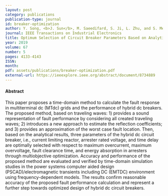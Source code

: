 ```yaml
---
layout: post
category: publications
publication-type: journal
id: breaker-optimization
author: Y. Song, <b>J. Sun</b>, M. Saeedifard, S. Ji, L. Zhu, and S. Meliopoulos
journal: IEEE Transactions on Industrial Electronics
title: Optimum Selection of Circuit Breaker Parameters Based on Analytical Calculation of Overcurrent and Overvoltage in Multiterminal HVDC Grids
year: 2019
volume: 67
number: 5
pages: 4133-4143
ISSN:
month:
pdf: assets/publications/breaker-optimization.pdf
external-url: https://ieeexplore.ieee.org/abstract/document/8734889
---
```


#### Abstract

This paper proposes a time-domain method to calculate the fault response in multiterminal dc (MTdc) grids and the performance of hybrid dc breakers. The proposed method, based on traveling waves: 1) provides a sound representation of fault performance by considering all created traveling waves; 2) introduces a new approach to estimate the reflection coefficients; and 3) provides an approximation of the worst case fault location. Then, based on the analytical results, three parameters of the hybrid dc circuit breaker, i.e., current limiting reactor, arrester rated voltage, and time delay are optimally selected with respect to maximum overcurrent, maximum overvoltage, fault clearance time, and energy absorption in arresters through multiobjective optimization. Accuracy and performance of the proposed method are evaluated and verified by time-domain simulation studies in the power systems computer aided design (PSCAD)/electromagnetic transients including DC (EMTDC) environment using frequency-dependent models. The results confirm reasonable accuracy of the proposed fault performance calculation and represent a further step towards optimized design of hybrid dc circuit breakers.